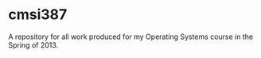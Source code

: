 cmsi387
=======

A repository for all work produced for my Operating Systems course in the Spring of 2013.